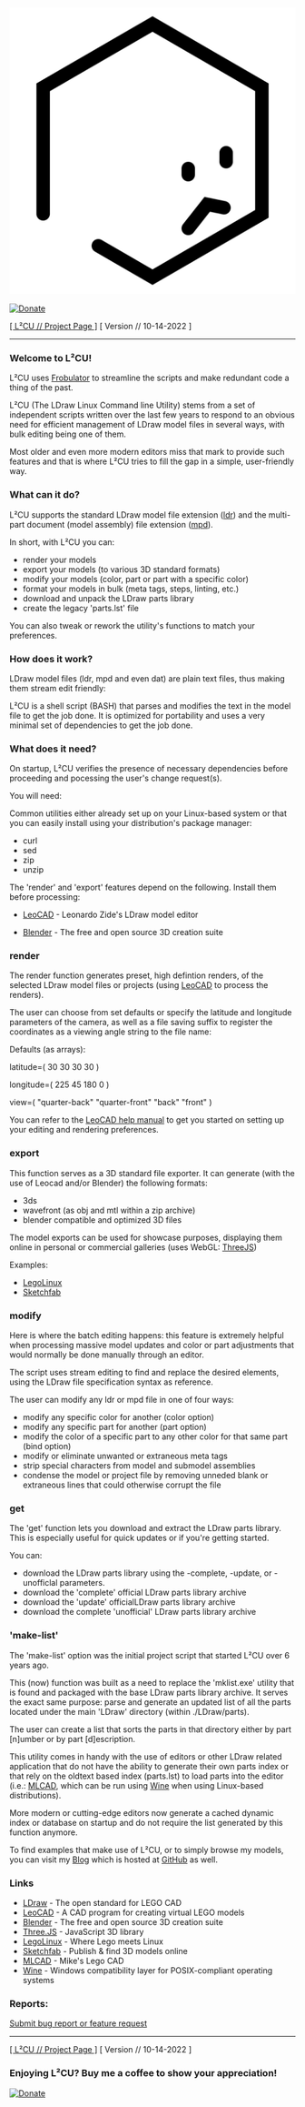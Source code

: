 ![l2cu](https://raw.githubusercontent.com/nathaneltitane/l2cu/main/l2cu.svg)

[![Donate](https://img.shields.io/badge/Donate-PayPal-000000.svg?style=for-the-badge)](https://www.paypal.com/donate/?hosted_button_id=QG58TMRHNSZAU)

[[ L²CU // Project Page ]](https://github.com/nathaneltitane/l2cu) [ Version // 10-14-2022 ]

---

### Welcome to L²CU!

L²CU uses [Frobulator](https://github.com/nathaneltitane/frobulator) to streamline the scripts and make redundant code a thing of the past.

L²CU (The LDraw Linux Command line Utility) stems from a set of independent scripts written over the last few years to respond to an obvious need for efficient management of LDraw model files in several ways, with bulk editing being one of them.

Most older and even more modern editors miss that mark to provide such features and that is where L²CU tries to fill the gap in a simple, user-friendly way.

### What can it do?

L²CU supports the standard LDraw model file extension ([ldr](https://www.ldraw.org/article/218.html)) and the multi-part document (model assembly) file extension ([mpd](https://www.ldraw.org/article/47.html)).

In short, with L²CU you can:
- render your models
- export your models (to various 3D standard formats)
- modify your models (color, part or part with a specific color)
- format your models in bulk (meta tags, steps, linting, etc.)
- download and unpack the LDraw parts library
- create the legacy 'parts.lst' file

You can also tweak or rework the utility's functions to match your preferences.

### How does it work?

LDraw model files (ldr, mpd and even dat) are plain text files, thus making them stream edit friendly:

L²CU is a shell script (BASH) that parses and modifies the text in the model file to get the job done.
It is optimized for portability and uses a very minimal set of dependencies to get the job done.

### What does it need?

On startup, L²CU verifies the presence of necessary dependencies before proceeding and pocessing the user's change request(s).

You will need:

Common utilities either already set up on your Linux-based system or that you can easily install using your distribution's package manager:

- curl
- sed
- zip
- unzip

The 'render' and 'export' features depend on the following. Install them before processing:

- [LeoCAD](https://github.com/leozide/leocad) - Leonardo Zide's LDraw model editor

- [Blender](https://www.blender.org) - The free and open source 3D creation suite

### render

The render function generates preset, high defintion renders, of the selected LDraw model files or projects (using [LeoCAD](https://github.com/leozide/leocad) to process the renders).

The user can choose from set defaults or specify the latitude and longitude parameters of the camera, as well as a file saving suffix to register the coordinates as a viewing angle string to the file name:

Defaults (as arrays):

latitude=(
	30
	30
	30
	30
)

longitude=(
	225
	45
	180
	0
)

view=(
	"quarter-back"
	"quarter-front"
	"back"
	"front"
)

You can refer to the [LeoCAD help manual](https://www.leocad.org/docs/start.html) to get you started on setting up your editing and rendering preferences.

### export

This function serves as a 3D standard file exporter.
It can generate (with the use of Leocad and/or Blender) the following formats:
- 3ds
- wavefront (as obj and mtl within a zip archive)
- blender compatible and optimized 3D files

The model exports can be used for showcase purposes, displaying them online in personal or commercial galleries (uses WebGL: [ThreeJS](https://threejs.org/))

Examples:

- [LegoLinux](https://legolinux.com)
- [Sketchfab](https://sketchfab.com)

### modify

Here is where the batch editing happens: this feature is extremely helpful when processing massive model updates and color or part adjustments that would normally be done manually through an editor.

The script uses stream editing to find and replace the desired elements, using the LDraw file specification syntax as reference.

The user can modify any ldr or mpd file in one of four ways:

- modify any specific color for another (color option)
- modify any specific part for another (part option)
- modify the color of a specific part to any other color for that same part (bind option)
- modify or eliminate unwanted or extraneous meta tags
- strip special characters from model and submodel assemblies
- condense the model or project file by removing unneded blank or extraneous lines that could otherwise corrupt the file

### get

The 'get' function lets you download and extract the LDraw parts library. This is especially useful for quick updates or if you're getting started.

You can:

- download the LDraw parts library using the -complete, -update, or -unofficlal parameters.
- download the 'complete' official LDraw parts library archive
- download the 'update' officialLDraw parts library archive
- download the complete 'unofficial' LDraw parts library archive

### 'make-list'

The 'make-list' option was the initial project script that started L²CU over 6 years ago.

This (now) function was built as a need to replace the 'mklist.exe' utility that is found and packaged with the base LDraw parts library archive.
It serves the exact same purpose: parse and generate an updated list of all the parts located under the main 'LDraw' directory (within ./LDraw/parts).

The user can create a list that sorts the parts in that directory either by part [n]umber or by part [d]escription.

This utility comes in handy with the use of editors or other LDraw related application that do not have the ability to generate their own parts index or that rely on the oldtext based index (parts.lst) to load parts into the editor (i.e.: [MLCAD](http://mlcad.lm-software.com/), which can be run using [Wine](https://www.winehq.org/) when using Linux-based distributions).

More modern or cutting-edge editors now generate a cached dynamic index or database on startup and do not require the list generated by this function anymore.

To find examples that make use of L²CU, or to simply browse my models, you can visit my [Blog](https://legolinux.com) which is hosted at [GitHub](https://github.com/nathaneltitane/legolinux.github.io) as well.

### Links

- [LDraw](https://www.LDraw.org) - The open standard for LEGO CAD
- [LeoCAD](https://github.com/leozide/leocad) - A CAD program for creating virtual LEGO models
- [Blender](https://www.blender.org) - The free and open source 3D creation suite
- [Three.JS](https://threejs.org) - JavaScript 3D library
- [LegoLinux](https://legolinux.com) - Where Lego meets Linux
- [Sketchfab](https://sketchfab.com) - Publish & find 3D models online
- [MLCAD](http://mlcad.lm-software.com/) - Mike's Lego CAD
- [Wine](https://www.winehq.org/) - Windows compatibility layer for POSIX-compliant operating systems

### Reports:

[Submit bug report or feature request](https://github.com/nathaneltitane/l2cu/issues)

---

[[ L²CU // Project Page ]](https://github.com/nathaneltitane/l2cu) [ Version // 10-14-2022 ]

### Enjoying L²CU? Buy me a coffee to show your appreciation!

[![Donate](https://img.shields.io/badge/Donate-PayPal-000000.svg?style=for-the-badge)](https://www.paypal.com/donate/?hosted_button_id=QG58TMRHNSZAU)
